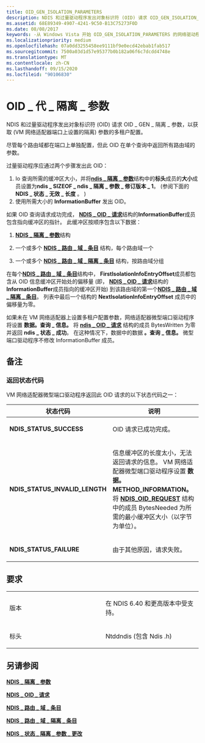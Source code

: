 ```yaml
---
title: OID_GEN_ISOLATION_PARAMETERS
description: NDIS 和过量驱动程序发出对象标识符 (OID) 请求 OID_GEN_ISOLATION_PARAMETERS 获取在 VM 网络适配器的端口上设置 (隔离) 参数的多租户配置。
ms.assetid: 68E89349-4907-4241-9C50-B13C75273F0D
ms.date: 08/08/2017
keywords: -从 Windows Vista 开始 OID_GEN_ISOLATION_PARAMETERS 的网络驱动程序
ms.localizationpriority: medium
ms.openlocfilehash: 07a0dd3255458ee9111bf9e0ecd42ebab1fab517
ms.sourcegitcommit: 7500a03d1d57e95377b0b182a06f6c7dcdd4748e
ms.translationtype: MT
ms.contentlocale: zh-CN
ms.lasthandoff: 09/15/2020
ms.locfileid: "90106830"
---
```

# <a name="oid_gen_isolation_parameters"></a>OID \_ 代 \_ 隔离 \_ 参数


NDIS 和过量驱动程序发出对象标识符 (OID) 请求 OID \_ GEN \_ 隔离 \_ 参数，以获取 (VM 网络适配器端口上设置的隔离) 参数的多租户配置。

尽管每个路由域都在端口上单独配置，但此 OID 在单个查询中返回所有路由域的参数。

过量驱动程序应通过两个步骤发出此 OID：

1.  Io 查询所需的缓冲区大小，并将[**ndis \_ 隔离 \_ 参数**](/windows-hardware/drivers/ddi/ntddndis/ns-ntddndis-_ndis_isolation_parameters)结构中的**标头**成员的**大小**成员设置为**ndis \_ SIZEOF \_ ndis \_ 隔离 \_ 参数 \_ 修订版本 \_ 1**。  (参阅下面的 **NDIS \_ 状态 \_ 无效 \_ 长度** 。 ) 
2.  使用所需大小的 **InformationBuffer** 发出 OID。

如果 OID 查询请求成功完成， [**NDIS \_ OID \_ 请求**](/windows-hardware/drivers/ddi/ndis/ns-ndis-_ndis_oid_request)结构的**InformationBuffer**成员包含指向缓冲区的指针。 此缓冲区按顺序包含以下数据：

1.  [**NDIS \_ 隔离 \_ 参数**](/windows-hardware/drivers/ddi/ntddndis/ns-ntddndis-_ndis_isolation_parameters)结构

2.  一个或多个 [**NDIS \_ 路由 \_ 域 \_ 条目**](/windows-hardware/drivers/ddi/ntddndis/ns-ntddndis-_ndis_routing_domain_entry) 结构，每个路由域一个

3.  一个或多个 [**NDIS \_ 路由 \_ 域 \_ 隔离 \_ 条目**](/windows-hardware/drivers/ddi/ntddndis/ns-ntddndis-_ndis_routing_domain_isolation_entry) 结构，按路由域分组

在每个[**NDIS \_ 路由 \_ 域 \_ 条目**](/windows-hardware/drivers/ddi/ntddndis/ns-ntddndis-_ndis_routing_domain_entry)结构中， **FirstIsolationInfoEntryOffset**成员都包含从 OID 信息缓冲区开始处的偏移量 (即， [**NDIS \_ OID \_ 请求**](/windows-hardware/drivers/ddi/ndis/ns-ndis-_ndis_oid_request)结构的**InformationBuffer**成员指向的缓冲区开始) 到该路由域的第一个[**NDIS \_ 路由 \_ 域 \_ 隔离 \_ 条目**](/windows-hardware/drivers/ddi/ntddndis/ns-ntddndis-_ndis_routing_domain_isolation_entry)。 列表中最后一个结构的 **NextIsolationInfoEntryOffset** 成员中的偏移量为零。

如果未在 VM 网络适配器上设置多租户配置参数，网络适配器微型端口驱动程序将设置 **数据。查询 \_ 信息。** 将 [**ndis \_ OID \_ 请求**](/windows-hardware/drivers/ddi/ndis/ns-ndis-_ndis_oid_request) 结构的成员 BytesWritten 为零并返回 **ndis \_ 状态 \_ 成功**。 在这种情况下，数据中的数据 **。查询 \_ 信息。** 微型端口驱动程序不修改 InformationBuffer 成员。

<a name="remarks"></a>备注
-------

### <a name="return-status-codes"></a>返回状态代码

VM 网络适配器微型端口驱动程序返回此 OID 请求的以下状态代码之一：

<table>
<colgroup>
<col width="50%" />
<col width="50%" />
</colgroup>
<thead>
<tr class="header">
<th>状态代码</th>
<th>说明</th>
</tr>
</thead>
<tbody>
<tr class="odd">
<td><p><strong>NDIS_STATUS_SUCCESS</strong></p></td>
<td><p>OID 请求已成功完成。</p></td>
</tr>
<tr class="even">
<td><p><strong>NDIS_STATUS_INVALID_LENGTH</strong></p></td>
<td><p>信息缓冲区的长度太小，无法返回请求的信息。 VM 网络适配器微型端口驱动程序设置 <strong>数据。METHOD_INFORMATION。</strong> 将 <a href="/windows-hardware/drivers/ddi/ndis/ns-ndis-_ndis_oid_request" data-raw-source="[&lt;strong&gt;NDIS_OID_REQUEST&lt;/strong&gt;](/windows-hardware/drivers/ddi/ndis/ns-ndis-_ndis_oid_request)"><strong>NDIS_OID_REQUEST</strong></a> 结构中的成员 BytesNeeded 为所需的最小缓冲区大小（以字节为单位）。</p></td>
</tr>
<tr class="odd">
<td><p><strong>NDIS_STATUS_FAILURE</strong></p></td>
<td><p>由于其他原因，请求失败。</p></td>
</tr>
</tbody>
</table>

 

<a name="requirements"></a>要求
------------

<table>
<colgroup>
<col width="50%" />
<col width="50%" />
</colgroup>
<tbody>
<tr class="odd">
<td><p>版本</p></td>
<td><p>在 NDIS 6.40 和更高版本中受支持。</p></td>
</tr>
<tr class="even">
<td><p>标头</p></td>
<td>Ntddndis (包含 Ndis .h) </td>
</tr>
</tbody>
</table>

## <a name="see-also"></a>另请参阅


[**NDIS \_ 隔离 \_ 参数**](/windows-hardware/drivers/ddi/ntddndis/ns-ntddndis-_ndis_isolation_parameters)

[**NDIS \_ OID \_ 请求**](/windows-hardware/drivers/ddi/ndis/ns-ndis-_ndis_oid_request)

[**NDIS \_ 路由 \_ 域 \_ 条目**](/windows-hardware/drivers/ddi/ntddndis/ns-ntddndis-_ndis_routing_domain_entry)

[**NDIS \_ 路由 \_ 域 \_ 隔离 \_ 条目**](/windows-hardware/drivers/ddi/ntddndis/ns-ntddndis-_ndis_routing_domain_isolation_entry)

[**NDIS \_ 状态 \_ 隔离 \_ 参数 \_ 更改**](ndis-status-isolation-parameters-change.md)


